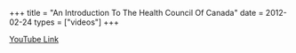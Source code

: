 +++
title = "An Introduction To The Health Council Of Canada"
date = 2012-02-24
types = ["videos"]
+++

[YouTube Link](https://www.youtube.com/watch?v=pK_yYD9RGns)
